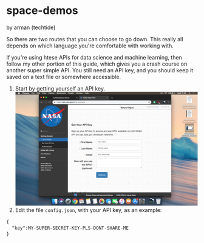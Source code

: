 # space-demos
by arman (techtide)

So there are two routes that you can choose to go down. This really all depends on which language you're comfortable with working with. 

If you're using htese APIs for data science and machine learning, then follow my other portion of this guide, which gives you a crash course on another super simple API. You still need an API key, and you should keep it saved on a text file or somewhere accessible.

1. Start by getting yourself an API key.
![alt text](https://github.com/techtide/space-demos/blob/master/tut1.png?raw=true)
2. Edit the file ``config.json``, with your API key, as an example:
```
{
  "key":MY-SUPER-SECRET-KEY-PLS-DONT-SHARE-ME
}
```

